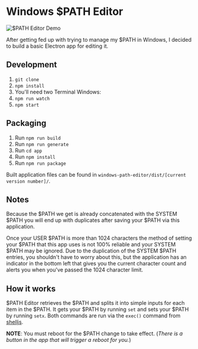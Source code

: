 # Windows $PATH Editor

![$PATH Editor Demo](external/path-editor.gif)

After getting fed up with trying to manage my $PATH in Windows, I decided to build
a basic Electron app for editing it.

## Development

1. `git clone`
2. `npm install`
3. You'll need two Terminal Windows:
  1. `npm run watch`
  2. `npm start`

## Packaging

1. Run `npm run build`
1. Run `npm run generate`
1. Run `cd app`
1. Run `npm install`
1. Run `npm run package`

Built application files can be found in `windows-path-editor/dist/[current version number]/`.

## Notes

Because the $PATH we get is already concatenated with the SYSTEM $PATH you will
end up with duplicates after saving your $PATH via this application.

Once your USER $PATH is more than 1024 characters the method of setting your $PATH
that this app uses is not 100% reliable and your SYSTEM $PATH may be ignored. Due to
the duplication of the SYSTEM $PATH entries, you shouldn't have to worry about this,
but the application has an indicator in the bottom left that gives you the current
character count and alerts you when you've passed the 1024 character limit.

## How it works

$PATH Editor retrieves the $PATH and splits it into simple inputs for each item
in the $PATH. It gets your $PATH by running `set` and sets your $PATH by running
`setx`. Both commands are run via the `exec()` command from [shelljs](https://github.com/shelljs/shelljs).

**NOTE**: You must reboot for the $PATH change to take effect. (*There is a button
in the app that will trigger a reboot for you.*)


